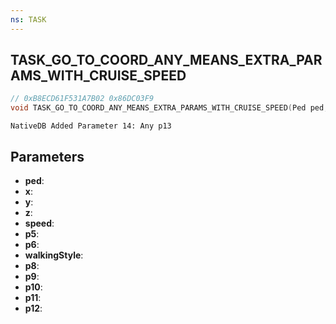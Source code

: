 ```yaml
---
ns: TASK
---
```

## TASK_GO_TO_COORD_ANY_MEANS_EXTRA_PARAMS_WITH_CRUISE_SPEED

```c
// 0xB8ECD61F531A7B02 0x86DC03F9
void TASK_GO_TO_COORD_ANY_MEANS_EXTRA_PARAMS_WITH_CRUISE_SPEED(Ped ped, float x, float y, float z, float speed, Any p5, BOOL p6, int walkingStyle, float p8, Any p9, Any p10, Any p11, Any p12);
```

```
NativeDB Added Parameter 14: Any p13
```

## Parameters
* **ped**: 
* **x**: 
* **y**: 
* **z**: 
* **speed**: 
* **p5**: 
* **p6**: 
* **walkingStyle**: 
* **p8**: 
* **p9**: 
* **p10**: 
* **p11**: 
* **p12**: 

